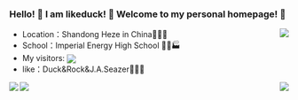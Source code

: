 ### Hello! 👋 I am likeduck! 👋 Welcome to my personal homepage! 👋

<img align=right src="https://github-readme-stats.vercel.app/api/top-langs/?username=likeduck&theme=light&layout=compact&hide_title=true" /> </div>

- Location：Shandong Heze in China🏰💒⛪
- School：Imperial Energy High School 🏪🏫🏭
- My visitors: <img align=center src="https://visitor-badge.glitch.me/badge?username=likeduck&page_id=page.id&left_color=green&right_color=red" />
- like：Duck&Rock&J.A.Seazer🏤🏥🏦

<img align=left src="https://github-readme-stats.vercel.app/api?username=likeduck&show_icons=true&icon_color=CE1D2D&text_color=718096&theme=light&count_private=true&hide_title=true" /><img align=right src="https://readme-typing-svg.demolab.com/?lines=You+are+using+light+mode&color=000000" />
<img src="https://github-readme-activity-graph.cyclic.app/graph?username=likeduck&multiline=true&theme=ycode&color=000000" />

